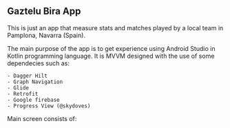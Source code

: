 ## Gaztelu Bira App

This is just an app that measure stats and matches played by a local team in Pamplona, Navarra (Spain).

The main purpose of the app is to get experience using Android Studio in Kotlin programming language. It is MVVM designed with the use of some dependecies such as:

    - Dagger Hilt
    - Graph Navigation
    - Glide
    - Retrofit
    - Google firebase
    - Progress View (@skydoves)

Main screen consists of: 
